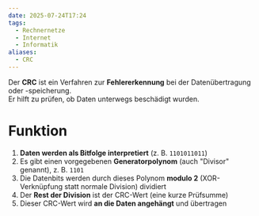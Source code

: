 ```yaml
---
date: 2025-07-24T17:24
tags:
  - Rechnernetze
  - Internet
  - Informatik
aliases:
  - CRC
---
```

Der **CRC** ist ein Verfahren zur **Fehlererkennung** bei der Datenübertragung oder -speicherung.  
Er hilft zu prüfen, ob Daten unterwegs beschädigt wurden.

# Funktion
1. **Daten werden als Bitfolge interpretiert** (z. B. `1101011011`)
2. Es gibt einen vorgegebenen **Generatorpolynom** (auch "Divisor" genannt), z. B. `1101`
3. Die Datenbits werden durch dieses Polynom **modulo 2** (XOR-Verknüpfung statt normale Division) dividiert
4. Der **Rest der Division** ist der CRC-Wert (eine kurze Prüfsumme)
5. Dieser CRC-Wert wird **an die Daten angehängt** und übertragen